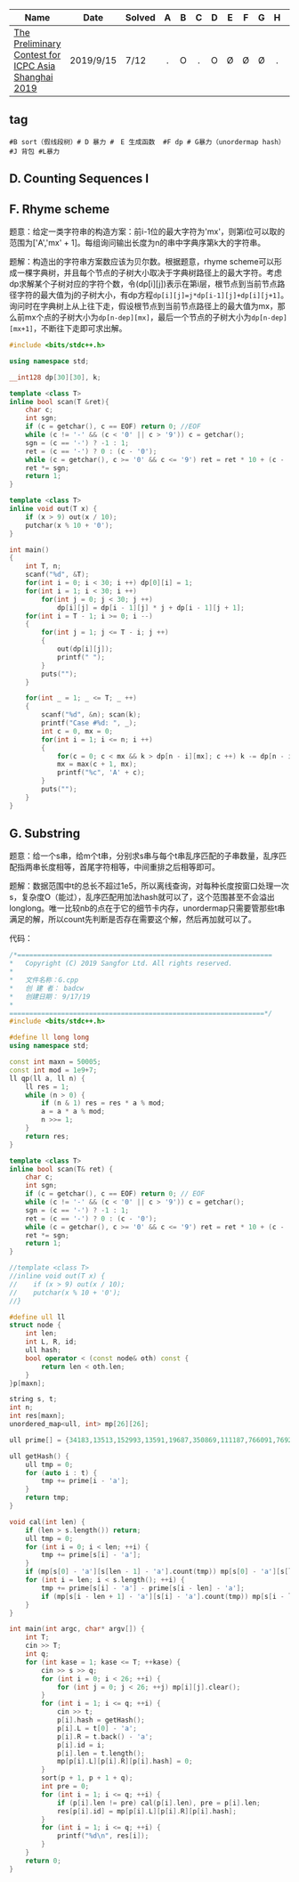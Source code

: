 | Name                                                         | Date      | Solved |  A   |  B   |  C   |  D   |  E   |  F   |  G   |  H   |  I   |  J   |  K   |  L   |
| ------------------------------------------------------------ | --------- | ------ | :--: | :--: | :--: | :--: | :--: | :--: | :--: | :--: | :--: | :--: | :--: | :--: |
| [The Preliminary Contest for ICPC Asia Shanghai 2019](https://www.jisuanke.com/contest/3003?view=challenges) | 2019/9/15 | 7/12   |  .   |  O   |  .   |  O   |  Ø   |  Ø   |  Ø   |  .   |  .   |  O   |  .   |  O   |



## tag

`#B sort（假线段树）# D 暴力 #　E 生成函数  #F dp # G暴力（unordermap hash） #J 背包 #L暴力`



## D. Counting Sequences I



## F. Rhyme scheme

 题意：给定一类字符串的构造方案：前i-1位的最大字符为'mx'，则第i位可以取的范围为['A','mx' + 1]。每组询问输出长度为n的串中字典序第k大的字符串。

题解：构造出的字符串方案数应该为贝尔数。根据题意，rhyme scheme可以形成一棵字典树，并且每个节点的子树大小取决于字典树路径上的最大字符。考虑dp求解某个子树对应的字符个数，令\(dp[i][j]\)表示在第i层，根节点到当前节点路径字符的最大值为j的子树大小，有dp方程`dp[i][j]=j*dp[i-1][j]+dp[i][j+1]`。询问时在字典树上从上往下走，假设根节点到当前节点路径上的最大值为mx，那么前mx个点的子树大小为`dp[n-dep][mx]`，最后一个节点的子树大小为`dp[n-dep][mx+1]`，不断往下走即可求出解。

```cpp
#include <bits/stdc++.h>

using namespace std;

__int128 dp[30][30], k;

template <class T>
inline bool scan(T &ret){
    char c;
    int sgn;
    if (c = getchar(), c == EOF) return 0; //EOF
    while (c != '-' && (c < '0' || c > '9')) c = getchar();
    sgn = (c == '-') ? -1 : 1;
    ret = (c == '-') ? 0 : (c - '0');
    while (c = getchar(), c >= '0' && c <= '9') ret = ret * 10 + (c - '0');
    ret *= sgn;
    return 1;
}

template <class T>
inline void out(T x) {
    if (x > 9) out(x / 10);
    putchar(x % 10 + '0');
}

int main()
{
    int T, n;
    scanf("%d", &T);
    for(int i = 0; i < 30; i ++) dp[0][i] = 1;
    for(int i = 1; i < 30; i ++)
        for(int j = 0; j < 30; j ++)
            dp[i][j] = dp[i - 1][j] * j + dp[i - 1][j + 1];
    for(int i = T - 1; i >= 0; i --)
    {
        for(int j = 1; j <= T - i; j ++)
        {
            out(dp[i][j]);
            printf(" ");
        }
        puts("");
    }

    for(int _ = 1; _ <= T; _ ++)
    {
        scanf("%d", &n); scan(k);
        printf("Case #%d: ", _);
        int c = 0, mx = 0;
        for(int i = 1; i <= n; i ++)
        {
            for(c = 0; c < mx && k > dp[n - i][mx]; c ++) k -= dp[n - i][mx];
            mx = max(c + 1, mx);
            printf("%c", 'A' + c);
        }
        puts("");
    }
}
```

## G. Substring

题意：给一个s串，给m个t串，分别求s串与每个t串乱序匹配的子串数量，乱序匹配指两串长度相等，首尾字符相等，中间重排之后相等即可。

题解：数据范围中t的总长不超过1e5，所以离线查询，对每种长度按窗口处理一次s，复杂度O（能过），乱序匹配用加法hash就可以了，这个范围甚至不会溢出longlong。唯一比较nb的点在于它的细节卡内存，unordermap只需要管那些t串满足的解，所以count先判断是否存在需要这个解，然后再加就可以了。

代码：

```cpp
/*================================================================
*   Copyright (C) 2019 Sangfor Ltd. All rights reserved.
*
*   文件名称：G.cpp
*   创 建 者： badcw
*   创建日期： 9/17/19
*
================================================================*/
#include <bits/stdc++.h>

#define ll long long
using namespace std;

const int maxn = 50005;
const int mod = 1e9+7;
ll qp(ll a, ll n) {
    ll res = 1;
    while (n > 0) {
        if (n & 1) res = res * a % mod;
        a = a * a % mod;
        n >>= 1;
    }
    return res;
}

template <class T>
inline bool scan(T& ret) {
    char c;
    int sgn;
    if (c = getchar(), c == EOF) return 0; // EOF
    while (c != '-' && (c < '0' || c > '9')) c = getchar();
    sgn = (c == '-') ? -1 : 1;
    ret = (c == '-') ? 0 : (c - '0');
    while (c = getchar(), c >= '0' && c <= '9') ret = ret * 10 + (c - '0');
    ret *= sgn;
    return 1;
}

//template <class T>
//inline void out(T x) {
//    if (x > 9) out(x / 10);
//    putchar(x % 10 + '0');
//}

#define ull ll
struct node {
    int len;
    int L, R, id;
    ull hash;
    bool operator < (const node& oth) const {
        return len < oth.len;
    }
}p[maxn];

string s, t;
int n;
int res[maxn];
unordered_map<ull, int> mp[26][26];

ull prime[] = {34183,13513,152993,13591,19687,350869,111187,766091,769297,633469,752273,298651,617191,880421,136067,1408397,726899,458921,2133701,2599847,2730947,4696343,10267237,18941059,34078909,69208409};

ull getHash() {
    ull tmp = 0;
    for (auto i : t) {
        tmp += prime[i - 'a'];
    }
    return tmp;
}

void cal(int len) {
    if (len > s.length()) return;
    ull tmp = 0;
    for (int i = 0; i < len; ++i) {
        tmp += prime[s[i] - 'a'];
    }
    if (mp[s[0] - 'a'][s[len - 1] - 'a'].count(tmp)) mp[s[0] - 'a'][s[len - 1] - 'a'][tmp] ++;
    for (int i = len; i < s.length(); ++i) {
        tmp += prime[s[i] - 'a'] - prime[s[i - len] - 'a'];
        if (mp[s[i - len + 1] - 'a'][s[i] - 'a'].count(tmp)) mp[s[i - len + 1] - 'a'][s[i] - 'a'][tmp] ++;
    }
}

int main(int argc, char* argv[]) {
    int T;
    cin >> T;
    int q;
    for (int kase = 1; kase <= T; ++kase) {
        cin >> s >> q;
        for (int i = 0; i < 26; ++i) {
            for (int j = 0; j < 26; ++j) mp[i][j].clear();
        }
        for (int i = 1; i <= q; ++i) {
            cin >> t;
            p[i].hash = getHash();
            p[i].L = t[0] - 'a';
            p[i].R = t.back() - 'a';
            p[i].id = i;
            p[i].len = t.length();
            mp[p[i].L][p[i].R][p[i].hash] = 0;
        }
        sort(p + 1, p + 1 + q);
        int pre = 0;
        for (int i = 1; i <= q; ++i) {
            if (p[i].len != pre) cal(p[i].len), pre = p[i].len;
            res[p[i].id] = mp[p[i].L][p[i].R][p[i].hash];
        }
        for (int i = 1; i <= q; ++i) {
            printf("%d\n", res[i]);
        }
    }
    return 0;
}
```





